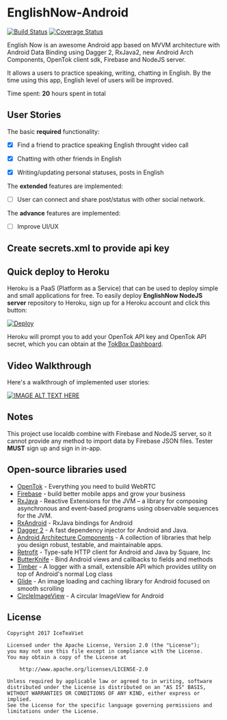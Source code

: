 # EnglishNow-Android

[![Build Status](https://travis-ci.org/USAssignmentWarehouse/EnglishNow-Android.svg?branch=master)](https://travis-ci.org/USAssignmentWarehouse/EnglishNow-Android)
 [![Coverage Status](https://coveralls.io/repos/github/USAssignmentWarehouse/EnglishNow-Android/badge.svg?branch=master)](https://coveralls.io/github/USAssignmentWarehouse/EnglishNow-Android?branch=master)

English Now is an awesome Android app based on MVVM architecture with Android Data Binding using Dagger 2, RxJava2, new Android Arch Components, OpenTok client sdk, Firebase and NodeJS server.

 It allows a users to practice speaking, writing, chatting in English. By the time using this app, English level of users will be improved.

Time spent: **20** hours spent in total

## User Stories

The basic **required** functionality:

* [x] Find a friend to practice speaking English throught video call
* [x] Chatting with other friends in English
* [x] Writing/updating personal statuses, posts in English


The **extended** features are implemented:

* [ ] User can connect and share post/status with other social network.

The **advance** features are implemented:

* [ ] Improve UI/UX


## Create secrets.xml to provide api key

## Quick deploy to Heroku

Heroku is a PaaS (Platform as a Service) that can be used to deploy simple and small applications for free. To easily deploy **EnglishNow NodeJS server** repository to Heroku, sign up for a Heroku account and click this button:

<a href="https://heroku.com/deploy?template=https://github.com/opentok/learning-opentok-node/" target="_blank">
<img src="https://www.herokucdn.com/deploy/button.png" alt="Deploy">
</a>

Heroku will prompt you to add your OpenTok API key and OpenTok API secret, which you can
obtain at the [TokBox Dashboard](https://dashboard.tokbox.com/keys).

## Video Walkthrough

Here's a walkthrough of implemented user stories:

[![IMAGE ALT TEXT HERE](https://img.youtube.com/vi/Sw4Gj1eF8is/0.jpg)](https://www.youtube.com/watch?v=Sw4Gj1eF8is)

## Notes

This project use localdb combine with Firebase and NodeJS server, so it cannot provide any method to import data by Firebase JSON files.
Tester **MUST** sign up and sign in in-app.

## Open-source libraries used

- [OpenTok](https://tokbox.com/) - Everything you need to build WebRTC
- [Firebase](https://github.com/firebase/) - build better mobile apps and grow your business
- [RxJava](https://github.com/ReactiveX/RxJava) - Reactive Extensions for the JVM – a library for composing asynchronous and event-based programs using observable sequences for the JVM.
- [RxAndroid](https://github.com/ReactiveX/Rxandroid) - RxJava bindings for Android
- [Dagger 2](https://github.com/google/dagger) - A fast dependency injector for Android and Java.
- [Android Architecture Components](https://developer.android.com/topic/libraries/architecture/index.html) - A collection of libraries that help you design robust, testable, and maintainable apps.
- [Retrofit](https://github.com/square/retrofit) - Type-safe HTTP client for Android and Java by Square, Inc
- [ButterKnife](https://github.com/JakeWharton/butterknife) - Bind Android views and callbacks to fields and methods
- [Timber](https://github.com/JakeWharton/timber) - A logger with a small, extensible API which provides utility on top of Android's normal Log class
- [Glide](https://github.com/bumptech/glide) - An image loading and caching library for Android focused on smooth scrolling
- [CircleImageView](https://github.com/hdodenhof/CircleImageView) - A circular ImageView for Android


## License

    Copyright 2017 IceTeaViet

    Licensed under the Apache License, Version 2.0 (the "License");
    you may not use this file except in compliance with the License.
    You may obtain a copy of the License at

        http://www.apache.org/licenses/LICENSE-2.0

    Unless required by applicable law or agreed to in writing, software
    distributed under the License is distributed on an "AS IS" BASIS,
    WITHOUT WARRANTIES OR CONDITIONS OF ANY KIND, either express or implied.
    See the License for the specific language governing permissions and
    limitations under the License.